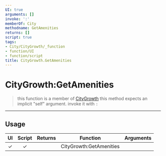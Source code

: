 ```yaml
---
UI: true
arguments: []
invoke: ':'
memberOf: City
methodname: GetAmenities
returns: []
script: true
tags:
- City/CityGrowth/_function
- function/UI
- function/script
title: CityGrowth.GetAmenities
---
```

# CityGrowth:GetAmenities
> this function is a member of [CityGrowth](civ-6/lua/CityGrowth.md)
> this method expects an implicit "self" argument. invoke it with `:`
-----
## Usage
|  UI | Script | Returns | Function | Arguments |
|:---:|:------:|-------:|:--------:|:---------|
|✓|✓||CityGrowth:GetAmenities||
